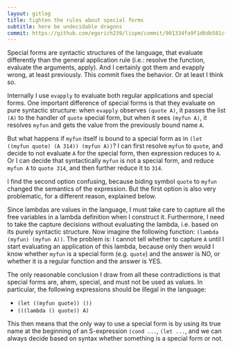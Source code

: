 ```yaml
---
layout: gitlog
title: tighten the rules about special forms
subtitle: here be undecidable dragons
commit: https://github.com/egorich239/lispm/commit/901334fa9f1d6db581cf0bd1446e1faea99baa90
---
```



Special forms are syntactic structures of the language, that evaluate
differently than the general application rule (i.e.: resolve the
function, evaluate the arguments, apply). And I certainly got them and
evapply wrong, at least previously. This commit fixes the behavior.
Or at least I think so.

Internally I use `evapply` to evaluate both regular applications and
special forms. One important difference of special forms is that they
evaluate on pure syntactic structure: when `evapply` observes
`(quote A)`, it passes the list `(A)` to the handler of `quote` special
form, but when it sees `(myfun A)`, it resolves `myfun` and gets the
value from the previously bound name `A`.

But what happens if `myfun` itself is bound to a special form as in
`(let ((myfun quote) (A 314)) (myfun A))`?
I can first resolve `myfun` to `quote`, and decide to not evaluate `A`
for the special form, then expression reduces to `A`.
Or I can decide that syntactically `myfun` is not a special form, and
reduce `myfun A` to `quote 314`, and then further reduce it to `314`.

I find the second option confusing, because biding symbol `quote` to
`myfun` changed the semantics of the expression. But the first option is
also very problematic, for a different reason, explained below.

Since lambdas are values in the language, I must take care to capture
all the free variables in a lambda definition when I construct it.
Furthermore, I need to take the capture decisions without evaluating
the lambda, i.e. based on its purely syntactic structure. Now imagine
the following function: `(lambda (myfun) (myfun A))`.
The problem is: I cannot tell whether to capture `A` until I start
evaluating an application of this lambda, because only then would I know
whether `myfun` is a special form (e.g. `quote`) and the answer is NO,
or whether it is a regular function and the answer is YES.

The only reasonable conclusion I draw from all these contradictions is
that special forms are, ahem, special, and must not be used as values.
In particular, the following expressions should be illegal in the
language:
- `(let ((myfun quote)) ())`
- `(((lambda () quote)) A)`

This then means that the only way to use a special form is by using its
true name at the beginning of an S-expression `(cond ...`, `(let ...`,
and we can always decide based on syntax whether something is a special
form or not.

